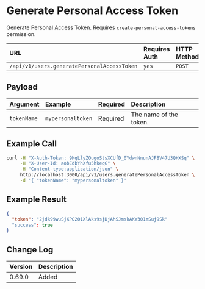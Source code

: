 # Generate Personal Access Token

Generate Personal Access Token. Requires `create-personal-access-tokens` permission.

| URL | Requires Auth | HTTP Method |
| :--- | :--- | :--- |
| `/api/v1/users.generatePersonalAccessToken` | `yes` | `POST` |

## Payload

| Argument | Example | Required | Description |
| :--- | :--- | :--- | :--- |
| `tokenName` | `mypersonaltoken` | Required | The name of the token. |

## Example Call

```bash
curl -H "X-Auth-Token: 9HqLlyZOugoStsXCUfD_0YdwnNnunAJF8V47U3QHXSq" \
     -H "X-User-Id: aobEdbYhXfu5hkeqG" \
     -H "Content-type:application/json" \
     http://localhost:3000/api/v1/users.generatePersonalAccessToken \
     -d '{ "tokenName": "mypersonaltoken" }'
```

## Example Result

```json
{
  "token": "2jdk99wuSjXPO201XlAks9sjDjAhSJmskAKW301mSuj9Sk"
  "success": true
}
```

## Change Log

| Version | Description |
| :--- | :--- |
| 0.69.0 | Added |
